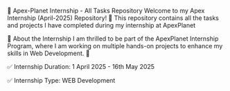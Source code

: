 🚀 Apex-Planet Internship - All Tasks Repository
Welcome to my Apex Internship (April-2025) Repository! 🎉
This repository contains all the tasks and projects I have completed during my internship at ApexPlanet

📌 About the Internship
I am thrilled to be part of the ApexPlanet Internship Program, where I am working on multiple hands-on projects to enhance my skills in Web Development. 🚀

✅ Internship Duration: 1 April 2025 - 16th May 2025

✅ Internship Type: WEB Development</font>
